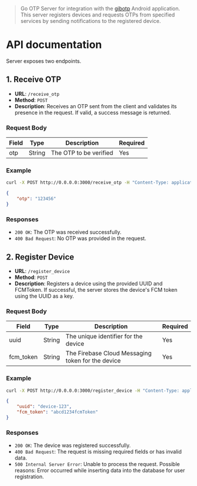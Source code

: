 > Go OTP Server for integration with the [gibotp](https://github.com/hyouteki/gibotp) Android application.
> This server registers devices and requests OTPs from specified services by sending notifications to the registered device.

# API documentation
Server exposes two endpoints.

## 1. Receive OTP
- **URL**: `/receive_otp`
- **Method**: `POST`
- **Description**: Receives an OTP sent from the client and validates its presence in the request. If valid, a success message is returned.

### Request Body
| Field | Type   | Description            | Required |
|-------|--------|------------------------|----------|
| otp   | String | The OTP to be verified | Yes      |

### Example
```bash
curl -X POST http://0.0.0.0:3000/receive_otp -H "Content-Type: application/json" -d '{"otp":"123456"}'
```
```json
{
    "otp": "123456"
}
```

### Responses
- `200 OK`: The OTP was received successfully.
- `400 Bad Request`: No OTP was provided in the request.

## 2. Register Device
- **URL**: `/register_device`
- **Method**: `POST`
- **Description**: Registers a device using the provided UUID and FCMToken. If successful, the server stores the device's FCM token using the UUID as a key.

### Request Body
| Field	    | Type	 | Description	                                     | Required |
|-----------|--------|---------------------------------------------------|----------|
| uuid	    | String | The unique identifier for the device              | Yes      |
| fcm_token	| String | The Firebase Cloud Messaging token for the device | Yes      |

### Example
```bash
curl -X POST http://0.0.0.0:3000/register_device -H "Content-Type: application/json" -d '{"uuid":"device-123", "fcm_token":"abcd1234fcmToken"}'
```
```json
{
    "uuid": "device-123",
    "fcm_token": "abcd1234fcmToken"
}
```

### Responses
- `200 OK`: The device was registered successfully.
- `400 Bad Request`: The request is missing required fields or has invalid data.
- `500 Internal Server Error`: Unable to process the request. Possible reasons: Error occurred while inserting data into the database for user registration.
